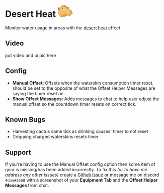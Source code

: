 # Desert Heat ![](icon.png)
Monitor water usage in areas with the [desert heat](https://oldschool.runescape.wiki/w/Desert_heat) effect

## Video
put video and ui pic here

## Config
- <b> Manual Offset: </b> Offsets when the waterskin consumption timer reset, should be set to the opposite of what the Offset Helper Messages are saying the timer reset on.
- <b> Show Offset Messages:</b> Adds messages to chat to help user adjust the manual offset so the countdown timer resets on correct tick.

## Known Bugs
- Harvesting cactus same tick as drinking causes' timer to not reset
- Dropping charged waterskins resets timer

## Support
If you're having to use the Manual Offset 
config option then some item of gear is missing/has been added incorrectly. 
To fix this *(or to have me address any other issues)* create a [Github Issue](https://github.com/adam-bunce/desert-heat/issues) or 
message me on discord `4dam#3668` with a screenshot of your <b> Equipment Tab </b> and the <b>
Offset Helper Messages </b>from chat.

